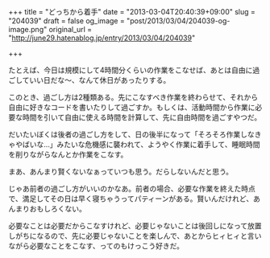 +++
title = "どっちから着手"
date = "2013-03-04T20:40:39+09:00"
slug = "204039"
draft = false
og_image = "post/2013/03/04/204039-og-image.png"
original_url = "http://june29.hatenablog.jp/entry/2013/03/04/204039"

+++

<p>たとえば、今日は規模にして4時間分くらいの作業をこなせば、あとは自由に過ごしていい日だな〜、なんて休日があったりする。</p>
<p>このとき、過ごし方は2種類ある。先にこなすべき作業を終わらせて、それから自由に好きなコードを書いたりして過ごすか。もしくは、活動時間から作業に必要な時間を引いて自由に使える時間を計算して、先に自由時間を過ごすやつだ。</p>
<p>だいたいぼくは後者の過ごし方をして、日の後半になって「そろそろ作業しなきゃやばいな…」みたいな危機感に襲われて、ようやく作業に着手して、睡眠時間を削りながらなんとか作業をこなす。</p>
<p>まあ、あんまり賢くないなぁっていつも思う。だらしないんだと思う。</p>
<p>じゃあ前者の過ごし方がいいのかなあ。前者の場合、必要な作業を終えた時点で、満足してその日は早く寝ちゃうってパティーンがある。賢いんだけれど、あんまりおもしろくない。</p>
<p>必要なことは必要だからこなすけれど、必要じゃないことは後回しになって放置しがちになるので、先に必要じゃないことを楽しんで、あとからヒィヒィと言いながら必要なことをこなす、ってのもけっこう好きだ。</p>